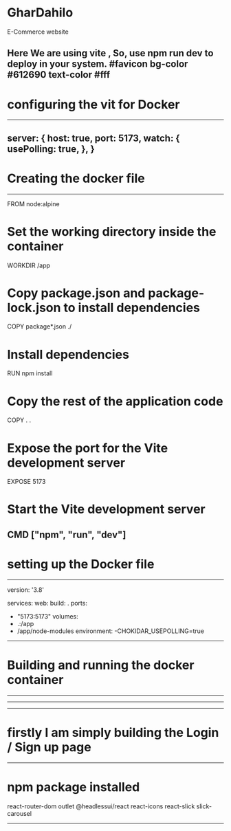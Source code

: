 # GharDahilo
E-Commerce  website

Here We are using vite , 
So, use npm run dev to deploy in your system.
#favicon
bg-color #612690
text-color #fff
-----------------------------------
# configuring the vit for Docker 
------------------------------------
server: {
    host: true,
    port: 5173,
    watch: {
      usePolling: true,
    },
  }
---------------------
# Creating the docker file 
------------------------
FROM node:alpine

# Set the working directory inside the container
WORKDIR /app

# Copy package.json and package-lock.json to install dependencies
COPY package*.json ./

# Install dependencies
RUN npm install

# Copy the rest of the application code
COPY . .

# Expose the port for the Vite development server
EXPOSE 5173

# Start the Vite development server
CMD ["npm", "run", "dev"]
------------------------------------------------
# setting up the Docker file 
------------------------------------------------
 version: '3.8'

services:
 web:
  build: .
  ports:
   - "5173:5173"
  volumes:
   - .:/app 
   - /app/node-modules
  environment:
   -CHOKIDAR_USEPOLLING=true
----------------------------------------
# Building and running the docker container
-----------------------------------


 ---------------------------------------

--------------------------------------
# firstly  I am simply  building the Login / Sign up page 

------------------------------------------------------
# npm package installed 
 react-router-dom
 outlet
 @headlessui/react
 react-icons
 react-slick slick-carousel


 -----------------------